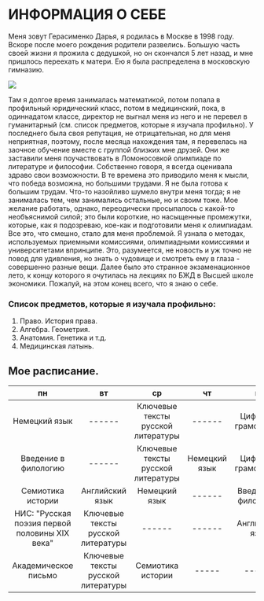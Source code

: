 # **ИНФОРМАЦИЯ О СЕБЕ**

   Меня зовут Герасименко Дарья, я родилась в Москве в 1998 году. Вскоре после моего рождения родители развелись. Большую часть своей жизни я прожила с дедушкой, но он скончался 5 лет назад, и мне пришлось переехать к матери. Ею я была распределена в московскую гимназию. 

![](http://www.znania.ru/photos/1529.jpg)

   Там я долгое время занималась математикой, потом попала в профильный юридический класс, потом в медицинский, пока, в одиннадатом классе, директор не выгнал меня из него и не перевел в гуманитарный (см. список предметов, которые я изучала профильно). У последнего была своя репутация, не отрицательная, но для меня неприятная, поэтому, после месяца нахождения там, я перевелась на заочное обучение вместе с группой близких мне друзей. Они же заставили меня поучаствовать в Ломоносовкой олимпиаде по литературе и философии. Собственно говоря, я всегда оценивала здраво свои возможности. В те времена это приводило меня к мысли, что победа возможна, но большими трудами. Я не была готова к большим трудам. Что-то назойливо шумело внутри меня тогда; я не занималась тем, чем занимались остальные, но и своим тоже. Мое желание работать, однако, переодически просыпалось с какой-то необъяснимой силой; это были короткие, но насыщенные промежутки, которые, как я подозреваю, кое-как и подготовили меня к олимпиадам. Все это, что смешно, стало для меня проблемой. Я узнала о методах, используемых приемными комиссиями, олимпиадными комиссиями и университетами впринципе. Это, разумеется, не новость и уж точно не повод для удивления, но знать о чудовище и смотреть ему в глаза - совершенно разные вещи. Далее было это странное экзаменационное лето, к концу которого я очутилась на лекциях по БЖД в Высшей школе экономики. Пожалуй, на этом конец всего, что я знаю о себе. 
   
   ### Список предметов, которые я изучала профильно:
   1. Право. История права.
   2. Алгебра. Геометрия.
   3. Анатомия. Генетика и т.д.
   4. Медицинская латынь.

## Мое расписание.
 
пн|вт|ср|чт|пт 
:---:| :---:|:---:|:---:|:---:
Немецкий язык|------|Ключевые тексты русской литературы|------|Цифровая грамотность
Введение в филологию|------|Ключевые тексты русской литературы|Немецкий язык|Цифровая грамотность
Семиотика истории|Английский язык|Немецкий язык|------|Введение в филологию
НИС: "Русская поэзия первой половины XIX века"|Ключевые тексты русской литературы|------|------|Английский язык
Академическое письмо|Ключевые тексты русской литературы|Семиотика истории|-----|------
